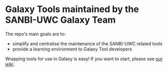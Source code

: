 # Galaxy Tools maintained by the SANBI-UWC Galaxy Team

The repo's main goals are to:

  * simplify and centralise the maintenance of the SANBI-UWC related tools
  * provide a learning environment to Galaxy Tool developers 

Wrapping tools for use in Galaxy is easy! If you want to start, please see [our wiki](https://wiki.galaxyproject.org/Admin/Tools/AddToolTutorial).
